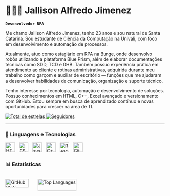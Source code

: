 # 👩🏻‍💻 Jallison Alfredo Jimenez

**`Desenvolvedor RPA`**

Me chamo Jallison Alfredo Jimenez, tenho 23 anos e sou natural de Santa Catarina. Sou estudante de Ciência da Computação na Univali, com foco em desenvolvimento e automação de processos.

Atualmente, atuo como estagiário em RPA na Bunge, onde desenvolvo robôs utilizando a plataforma Blue Prism, além de elaborar documentações técnicas como SDD, TCD e OHB. Também possuo experiência prática em atendimento ao cliente e rotinas administrativas, adquirida durante meu trabalho como garçom e auxiliar de escritório — funções que me ajudaram a desenvolver habilidades de comunicação, organização e suporte técnico.

Tenho interesse por tecnologia, automação e desenvolvimento de soluções. Possuo conhecimentos em HTML, C++, Excel avançado e versionamento com GitHub. Estou sempre em busca de aprendizado contínuo e novas oportunidades para crescer na área de TI.

<p align="left">
    <a href="https://github.com/JallisonJimenez?tab=repositories&sort=stargazers">
        <img 
            alt="Total de estrelas" 
            title="Total de estrelas GitHub" 
            src="https://custom-icon-badges.demolab.com/github/stars/JallisonJimenez?color=55960c&style=for-the-badge&labelColor=488207&logo=star&label=estrelas"
        />
    </a>
    <a href="https://github.com/JallisonJimenez?tab=followers">
        <img 
            alt="Seguidores" 
            title="Me siga no GitHub" 
            src="https://custom-icon-badges.demolab.com/github/followers/JallisonJimenez?color=236ad3&labelColor=1155ba&style=for-the-badge&logo=github&label=Seguidores&logoColor=white"
        />
    </a>
</p>

---

### 🤖 Linguagens e Tecnologias

<img 
    align="left" 
    alt="HTML"
    title="HTML" 
    width="30px" 
    style="padding-right: 10px;" 
    src="https://cdn.jsdelivr.net/gh/devicons/devicon@latest/icons/html5/html5-original.svg" 
/>
<img 
    align="left" 
    alt="CSS" 
    title="CSS"
    width="30px" 
    style="padding-right: 10px;" 
    src="https://cdn.jsdelivr.net/gh/devicons/devicon@latest/icons/css3/css3-original.svg" 
/>
<img 
    align="left" 
    alt="JavaScript" 
    title="JavaScript"
    width="30px" 
    style="padding-right: 10px;" 
    src="https://cdn.jsdelivr.net/gh/devicons/devicon@latest/icons/javascript/javascript-original.svg" 
/>
<img 
    align="left" 
    alt="C++"
    title="C++" 
    width="30px" 
    style="padding-right: 10px;" 
    src="https://cdn.jsdelivr.net/gh/devicons/devicon@latest/icons/cplusplus/cplusplus-original.svg" 
/>
<img 
    align="left" 
    alt="React"
    title="React" 
    width="30px" 
    style="padding-right: 10px;" 
    src="https://cdn.jsdelivr.net/gh/devicons/devicon@latest/icons/react/react-original.svg" 
/>
<img 
    align="left" 
    alt="Git" 
    title="Git"
    width="30px" 
    style="padding-right: 10px;" 
    src="https://cdn.jsdelivr.net/gh/devicons/devicon@latest/icons/git/git-original.svg" 
/>

<br/>
<br/>

### 📊 Estatísticas

<div style="display: flex; justify-content:;">

  <img 
    alt="GitHub Stats" 
    style="width: 85%;" 
    src="https://github-readme-stats.vercel.app/api?username=JallisonJimenez&show_icons=true&theme=tokyonight&include_all_commits=true&locale=pt-br" 
  />

  <img 
    alt="Top Languages" 
    style="width: 100%;" 
    src="https://github-readme-stats.vercel.app/api/top-langs/?username=JallisonJimenez&theme=tokyonight&layout=compact&custom_title=Tecnologias&langs_count=9" 
  />

</div>
